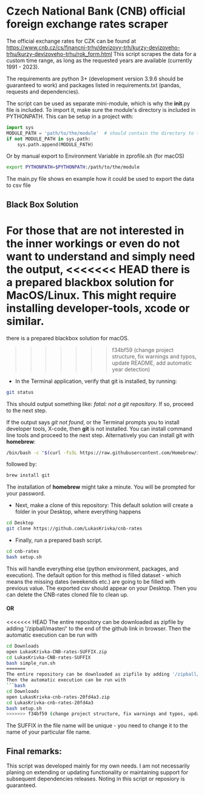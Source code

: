 # Czech National Bank (CNB) official foreign exchange rates scraper

The official exchange rates for CZK can be found at https://www.cnb.cz/cs/financni-trhy/devizovy-trh/kurzy-devizoveho-trhu/kurzy-devizoveho-trhu/rok_form.html
This script scrapes the data for a custom time range, as long as the requested years are available (currently 1991 - 2023).

The requirements are python 3+ (development version 3.9.6 should be guaranteed to work) and packages listed in requirements.txt 
(pandas, requests and dependencies).

The script can be used as separate mini-module, which is why the __init__.py file is included. To import it, 
make sure the module's directory is included in PYTHONPATH. This can be setup in a project with:
```python
import sys
MODULE_PATH = 'path/to/the/module'  # should contain the directory to the file where the .py files are located
if not MODULE_PATH in sys.path:
    sys.path.append(MODULE_PATH)
```
Or by manual export to Environment Variable in zprofile.sh (for macOS)
```bash
export PYTHONPATH=$PYTHONPATH:/path/to/the/module
```

The main.py file shows en example how it could be used to export the data to csv file

## Black Box Solution
For those that are not interested in the inner workings or even do not want to understand and simply need the output, 
<<<<<<< HEAD
there is a prepared blackbox solution for MacOS/Linux. This might require installing developer-tools, xcode or similar.
=======
there is a prepared blackbox solution for macOS.
>>>>>>> f34bf59 (change project structure, fix warnings and typos, update README, add automatic year detection)

* In the Terminal application, verify that git is installed, by running:
```bash
git status
```
This should output something like: _fatal: not a git repository_. If so, proceed to the next step.

If the output says _git not found_, or the Terminal prompts you to install developer tools, X-code, then **git** is not installed.
You can install command line tools and proceed to the next step.
Alternatively you can install git with **homebrew**:
```bash
/bin/bash -c "$(curl -fsSL https://raw.githubusercontent.com/Homebrew/install/HEAD/install.sh)"
```
followed by:
```bash
brew install git
```
The installation of **homebrew** might take a minute. You will be prompted for your password.

* Next, make a clone of this repository:
This default solution will create a folder in your Desktop, where everything happens
```bash
cd Desktop
git clone https://github.com/LukasKrivka/cnb-rates
```

* Finally, run a prepared bash script.
```bash
cd cnb-rates
bash setup.sh
```
This will handle everything else (python environment, packages, and execution).
The default option for this method is filled dataset - which means the missing dates (weekends etc.) 
are going to be filled with previous value.
The exported csv should appear on your Desktop. Then you can delete the CNB-rates cloned file to clean up.

#### OR
<<<<<<< HEAD
The entire repository can be downloaded as zipfile by adding '/zipball/master/' to the end of the github link in browser.
Then the automatic execution can be run with
```bash
cd Downloads
open LukasKrivka-CNB-rates-SUFFIX.zip
cd LukasKrivka-CNB-rates-SUFFIX
bash simple_run.sh
=======
The entire repository can be downloaded as zipfile by adding '/zipball/master/' to the end of the gitHub link.
Then the automatic execution can be run with
```bash
cd Downloads
open LukasKrivka-cnb-rates-20fd4a3.zip
cd LukasKrivka-cnb-rates-20fd4a3
bash setup.sh
>>>>>>> f34bf59 (change project structure, fix warnings and typos, update README, add automatic year detection)
```
The SUFFIX in the file name will be unique - you need to change it to the name of your particular file name.

## Final remarks:
This script was developed mainly for my own needs. I am not necessarily planing on extending or updating functionality
or maintaining support for subsequent dependencies releases. Noting in this script or reposiory is guaranteed.
